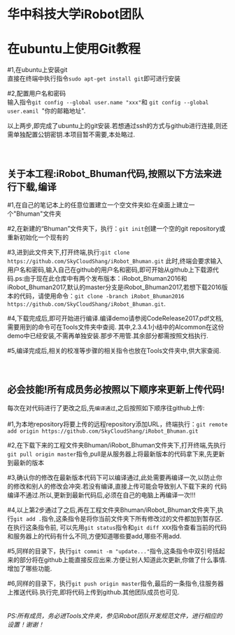 华中科技大学iRobot团队
===

在ubuntu上使用Git教程
===
#1,在ubuntu上安装git<br>
直接在终端中执行指令``` sudo apt-get install git ```即可进行安装<br>

#2,配置用户名和密码<br>
输入指令```git config --global user.name "xxx"```和 ```git config --global user.eamil ```"你的邮箱地址".

以上两步,即完成了ubuntu上的git安装.若想通过ssh的方式与github进行连接,则还需单独配置公钥密钥.本项目暂不需要,本处略过.
<br>
<br>
<br>

关于本工程:iRobot_Bhuman代码,按照以下方法来进行下载,编译
---
#1,在自己的笔记本上的任意位置建立一个空文件夹如:在桌面上建立一个"Bhuman"文件夹

#2,在新建的“Bhuman”文件夹下，执行：```git init```创建一个空的git repository或重新初始化一个现有的

#3,进到此文件夹下,打开终端,执行:```git clone https://github.com/SkyCloudShang/iRobot_Bhuman.git```
此时,终端会要求输入用户名和密码,输入自己在github的用户名和密码,即可开始从github上下载源代码.ps:由于现在此仓库中有两个发布版本：iRobot_Bhuman2016和iRobot_Bhuman2017,默认的master分支是iRobot_Bhuman2017,若想下载2016版本的代码，请使用命令：```git clone -branch iRobot_Bhuman2016 https://github.com/SkyCloudShang/iRobot_Bhuman.git```.

#4,下载完成后,即可开始进行编译.编译demo请参阅CodeRelease2017.pdf文档,需要用到的命令可在Tools文件夹中查阅.
其中,2.3.4.1小结中的Alcommon在这份demo中已经安装,不需再单独安装.那步不用管.其余部分都需按照文档执行.

#5,编译完成后,相关的校准等步骤的相关指令也放在Tools文件夹中,供大家查阅.
<br>
<br>
<br>


必会技能!所有成员务必按照以下顺序来更新上传代码!
---
每次在对代码进行了更改之后,先`编译通过`,之后按照如下顺序往github上传:<br>
<br>
#1,为本地repository将要上传的远程repository添加URL，终端执行：```git remote add origin https://github.com/SkyCloudShang/iRobot_Bhuman.git```

#2,在下载下来的工程文件夹Bhuman/iRobot_Bhuman文件夹下,打开终端,先执行```git pull origin master```指令,pull是从服务器上将最新版本的代码拿下来,先更新到最新的版本

#3,确认你的修改在最新版本代码下可以编译通过,此处需要再编译一次,以防止你的修改和别人的修改会冲突.若没有编译,直接上传可能会导致别人下载下来的
代码编译不通过.所以,更新到最新代码后,必须在自己的电脑上再编译一次!!!

#4,以上第2步通过了之后,再在工程文件夹Bhuman/iRobot_Bhuman文件夹下,执行```git add .```指令,这条指令是将你当前文件夹下所有修改过的文件都加到暂存区.在执行这条指令前,
可以先用```git status```指令和```git diff XXX```指令查看当前的代码和服务器上的代码有什么不同,方便知道哪些要add,哪些不用add.

#5,同样的目录下，执行```git commit -m "update..."```指令,这条指令中双引号括起来的部分将在github上能直接反应出来.方便让别人知道此次更新,你做了什么事情.增加了哪些功能.

#6,同样的目录下，执行```git push origin master```指令,最后的一条指令,往服务器上推送代码.执行完,即将代码上传到github.其他团队成员也可见.
<br>
<br>
<br>
*PS:所有成员，务必进Tools文件夹，参见iRobot团队开发规范文件，进行相应的设置！谢谢！*

